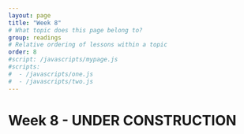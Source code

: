 ```yaml
---
layout: page
title: "Week 8"
# What topic does this page belong to?
group: readings
# Relative ordering of lessons within a topic
order: 8
#script: /javascripts/mypage.js
#scripts:
#  - /javascripts/one.js
#  - /javascripts/two.js
---
```


# Week 8 - UNDER CONSTRUCTION